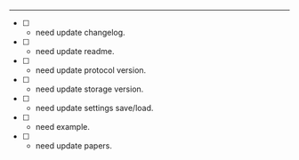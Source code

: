 
---
- [ ] - need update changelog.
- [ ] - need update readme.
- [ ] - need update protocol version.
- [ ] - need update storage version.
- [ ] - need update settings save/load.
- [ ] - need example.
- [ ] - need update papers.
